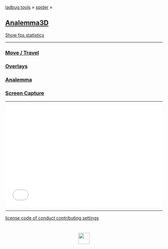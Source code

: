 
<style>

.menuContainer h2 { margin: 10px 0; }
.menuContainer h3 { margin: 0 }
.menuContainer p { margin: 0 }

</style>

[ladbug tools]( https://ladybug-tools.github.io/ ) &raquo;
[spider]( ../index.html ) &raquo;

## [Analemma3D]( index.html )
<a href="javascript:(function(){var script=document.createElement('script');script.onload=function(){var stats=new Stats();document.body.appendChild(stats.dom);requestAnimationFrame(function loop(){stats.update();requestAnimationFrame(loop)});};script.src='http://rawgit.com/mrdoob/stats.js/master/build/stats.min.js';document.head.appendChild(script);})()" title="Mr.doob's Stats.js / frames per second" >Show fps statistics</a>


***

### [Move / Travel]( #menus/menu-move.md )
### [Overlays]( #menus/menu-overlays.md )
### [Analemma]( #menus/menu-analemma.md )
<!--
### [Sun Range]( #menus/menu-sun-range.md )
### [Solar Access]( #menus/menu-solar-access.md )

### [Skew Test]( #menus/menu-skew-test.md )
### [EPW JSON]( #menus/menu-epw-json.md "EnergyPlus Weather Files in 3D" )
### [EPW Play Weather]( #menus/menu-epw-json-play.md "Play EPW Weather Files in 3D" )
-->
### [Screen Capture]( #dialog-screen-capture.md "Create an animated GIF" )

***




<iframe id = "ifrGeocoder" src = "plugins/mnu-geocoder.html" width = "100%" height = "100" frameBorder = "0" ></iframe>


<iframe id = "ifrGoToNexTile" src = "plugins/mnu-move.html"  width = "100%" height = "220" frameBorder = "0" ></iframe>


<div id = "info" ></div>



***

[license         ]( #../pages/license.md )
[code of conduct ]( #../pages/code-of-conduct.md )
[contributing    ]( #../pages/contributing.md )
[settings        ]( #menus/menu-settings.md )

<h1 style=text-align:center; ><img src=https://ladybug-tools.github.io/images/graph/ladybug.png width=36 ></h1>
